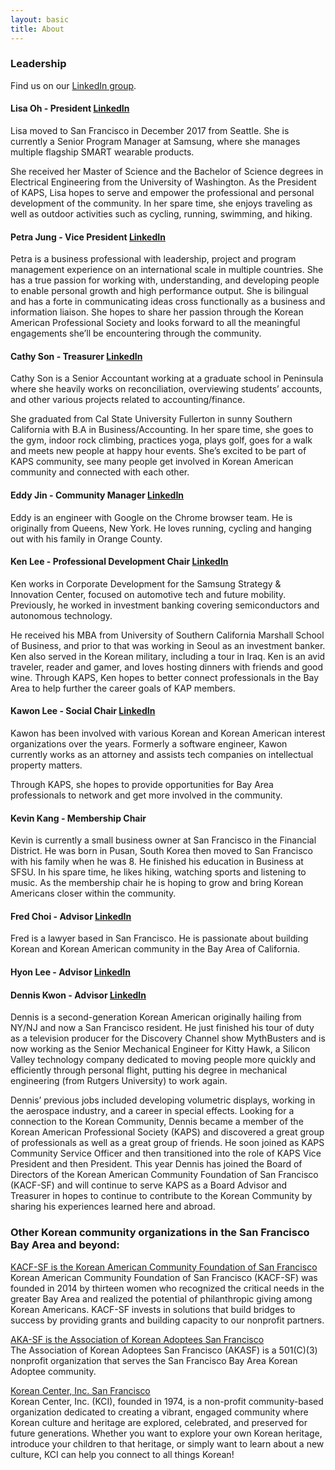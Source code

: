 ```yaml
---
layout: basic
title: About
---
```


### Leadership

Find us on our [LinkedIn group](https://www.linkedin.com/groups/13793184/).

#### Lisa Oh - President [LinkedIn](https://www.linkedin.com/in/lisaohpmp/)
Lisa moved to San Francisco in December 2017 from Seattle. She is currently a Senior Program Manager at Samsung, where she manages multiple flagship SMART wearable products.

She received her Master of Science and the Bachelor of Science degrees in Electrical Engineering from the University of Washington. As the President of KAPS, Lisa hopes to serve and empower the professional and personal development of the community. In her spare time, she enjoys traveling as well as outdoor activities such as cycling, running, swimming, and hiking.

#### Petra Jung - Vice President [LinkedIn](https://www.linkedin.com/in/petrajung/)
Petra is a business professional with leadership, project and program management experience on an international scale in multiple countries. She has a true passion for working with, understanding, and developing people to enable personal growth and high performance output. She is bilingual and has a forte in communicating ideas cross functionally as a business and information liaison. She hopes to share her passion through the Korean American Professional Society and looks forward to all the meaningful engagements she’ll be encountering through the community.

#### Cathy Son - Treasurer [LinkedIn](https://www.linkedin.com/in/cathlinson/)
Cathy Son is a Senior Accountant working at a graduate school in Peninsula where she heavily works on reconciliation, overviewing students’ accounts, and other various projects related to accounting/finance.

She graduated from Cal State University Fullerton in sunny Southern California with B.A in Business/Accounting. In her spare time, she goes to the gym, indoor rock climbing, practices yoga, plays golf, goes for a walk and meets new people at happy hour events. She’s excited to be part of KAPS community, see many people get involved in Korean American community and connected with each other.

#### Eddy Jin - Community Manager [LinkedIn](https://www.linkedin.com/in/eddy-jin-936b37239/)
Eddy is an engineer with Google on the Chrome browser team. He is originally from Queens, New York. He loves running, cycling and hanging out with his family in Orange County.

#### Ken Lee - Professional Development Chair [LinkedIn](https://www.linkedin.com/in/kenleekh/)
Ken works in Corporate Development for the Samsung Strategy & Innovation Center, focused on automotive tech and future mobility. Previously, he worked in investment banking covering semiconductors and autonomous technology.

He received his MBA from University of Southern California Marshall School of Business, and prior to that was working in Seoul as an investment banker. Ken also served in the Korean military, including a tour in Iraq. Ken is an avid traveler, reader and gamer, and loves hosting dinners with friends and good wine. Through KAPS, Ken hopes to better connect professionals in the Bay Area to help further the career goals of KAP members.

#### Kawon Lee - Social Chair [LinkedIn](https://www.linkedin.com/in/kawon-catherine-l-76a7718/)
Kawon has been involved with various Korean and Korean American interest organizations over the years. Formerly a software engineer, Kawon currently works as an attorney and assists tech companies on intellectual property matters.

Through KAPS, she hopes to provide opportunities for Bay Area professionals to network and get more involved in the community.

#### Kevin Kang - Membership Chair
Kevin is currently a small business owner at San Francisco in the Financial District. He was born in Pusan, South Korea then moved to San Francisco with his family when he was 8. He finished his education in Business at SFSU. In his spare time, he likes hiking, watching sports and listening to music. As the membership chair he is hoping to grow and bring Korean Americans closer within the community.

#### Fred Choi - Advisor [LinkedIn](https://www.linkedin.com/in/fredchoi/)
Fred is a lawyer based in San Francisco. He is passionate about building Korean and Korean American community in the Bay Area of California.

#### Hyon Lee - Advisor [LinkedIn](https://www.linkedin.com/in/hyon-lee-0b749535/)

#### Dennis Kwon - Advisor [LinkedIn](https://www.linkedin.com/in/dennisykwon/)
Dennis is a second-generation Korean American originally hailing from NY/NJ and now a San Francisco resident. He just finished his tour of duty as a television producer for the Discovery Channel show MythBusters and is now working as the Senior Mechanical Engineer for Kitty Hawk, a Silicon Valley technology company dedicated to moving people more quickly and efficiently through personal flight, putting his degree in mechanical engineering (from Rutgers University) to work again.

Dennis’ previous jobs included developing volumetric displays, working in the aerospace industry, and a career in special effects. Looking for a connection to the Korean Community, Dennis became a member of the Korean American Professional Society (KAPS) and discovered a great group of professionals as well as a great group of friends. He soon joined as KAPS Community Service Officer and then transitioned into the role of KAPS Vice President and then President. This year Dennis has joined the Board of Directors of the Korean American Community Foundation of San Francisco (KACF-SF) and will continue to serve KAPS as a Board Advisor and Treasurer in hopes to continue to contribute to the Korean Community by sharing his experiences learned here and abroad.

### Other Korean community organizations in the San Francisco Bay Area and beyond:

[KACF-SF is the Korean American Community Foundation of San Francisco](https://www.kacfsf.org) \
Korean American Community Foundation of San Francisco (KACF-SF) was founded in 2014 by thirteen women who recognized the critical needs in the greater Bay Area and realized the potential of philanthropic giving among Korean Americans. KACF-SF invests in solutions that build bridges to success by providing grants and building capacity to our nonprofit partners.

[AKA-SF is the Association of Korean Adoptees San Francisco](http://www.aka-sf.org/) \
The Association of Korean Adoptees San Francisco (AKASF) is a 501(C)(3) nonprofit organization that serves the San Francisco Bay Area Korean Adoptee community.

[Korean Center, Inc. San Francisco](https://koreancentersf.org/) \
Korean Center, Inc. (KCI), founded in 1974, is a non-profit community-based organization dedicated to creating a vibrant, engaged community where Korean culture and heritage are explored, celebrated, and preserved for future generations. Whether you want to explore your own Korean heritage, introduce your children to that heritage, or simply want to learn about a new culture, KCI can help you connect to all things Korean!
